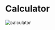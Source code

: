 # Calculator
![calculator](https://github.com/JAEMINKWAK/calculator/assets/95974639/cbee79d6-1422-445f-9086-e93a787e91f7)

